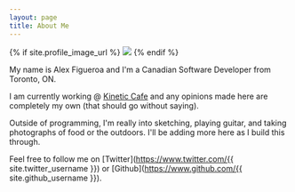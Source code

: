 ```yaml
---
layout: page
title: About Me
---
```


{% if site.profile_image_url %}
<img class="profile-large" src="{{ site.profile_image_url }}?size=150">
{% endif %}

My name is Alex Figueroa and I'm a Canadian Software Developer from Toronto, ON.

I am currently working @ [Kinetic Cafe](http://kineticcafe.com/) and any opinions made here are completely my own (that should go without saying).

Outside of programming, I'm really into sketching, playing guitar, and taking photographs of food or the outdoors.
I'll be adding more here as I build this through.

Feel free to follow me on [Twitter](https://www.twitter.com/{{ site.twitter_username }}) or [Github](https://www.github.com/{{ site.github_username }}).
